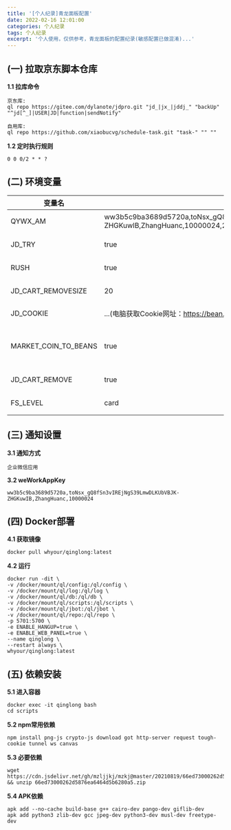 ```yaml
---
title: '[个人纪录]青龙面板配置'
date: 2022-02-16 12:01:00
categories: 个人纪录
tags: 个人纪录
excerpt: '个人使用，仅供参考，青龙面板的配置纪录(敏感配置已做混淆)...'
---
```


## (一) 拉取京东脚本仓库

**1.1 拉库命令**
```
京东库:
ql repo https://gitee.com/dylanote/jdpro.git "jd_|jx_|jddj_" "backUp" "^jd[^_]|USER|JD|function|sendNotify"

自用库:
ql repo https://github.com/xiaobucvg/schedule-task.git "task-" "" ""
```

**1.2 定时执行规则**
```
0 0 0/2 * * ? 
```

## (二) 环境变量

| 变量名 | 变量值 | 备注 |
| ---- | ---- | ---- |
| QYWX_AM | ww3b5c9ba3689d5720a,toNsx_gQ8fSn3vIREjNgS39LmwDLKUbVBJK-ZHGKuwIB,ZhangHuanc,10000024,2DUo6JVf4GMpx2iUx9Ai4f1N1ckJwRWTeAMPbVGDzHkAE | 微信通知 |
| JD_TRY | true | 京东试用 |
| RUSH | true | 时尚宠粉开卡 |
| JD_CART_REMOVESIZE | 20 | 取关商品 |
| JD_COOKIE | ...(电脑获取Cookie网址：https://bean.m.jd.com/bean/signIndex.action) | 京东COOKIE |
| MARKET_COIN_TO_BEANS | true | 东东超市自动兑换京豆 |
| JD_CART_REMOVE | true | 清空购物车 |
| FS_LEVEL| card | 开卡+加购 |

## (三) 通知设置

**3.1 通知方式**
```
企业微信应用
```
**3.2 weWorkAppKey**
```
ww3b5c9ba3689d5720a,toNsx_gQ8fSn3vIREjNgS39LmwDLKUbVBJK-ZHGKuwIB,ZhangHuanc,10000024
```

## (四) Docker部署

**4.1 获取镜像**
```
docker pull whyour/qinglong:latest
```

**4.2 运行**
```
docker run -dit \
-v /docker/mount/ql/config:/ql/config \
-v /docker/mount/ql/log:/ql/log \
-v /docker/mount/ql/db:/ql/db \
-v /docker/mount/ql/scripts:/ql/scripts \
-v /docker/mount/ql/jbot:/ql/jbot \
-v /docker/mount/ql/repo:/ql/repo \
-p 5701:5700 \
-e ENABLE_HANGUP=true \
-e ENABLE_WEB_PANEL=true \
--name qinglong \
--restart always \
whyour/qinglong:latest
```

## (五) 依赖安装

**5.1 进入容器**
```
docker exec -it qinglong bash
cd scripts
```

**5.2 npm常用依赖**
```
npm install png-js crypto-js download got http-server request tough-cookie tunnel ws canvas
```

**5.3 必要依赖**
```
wget https://cdn.jsdelivr.net/gh/mzljjkj/mzkj@master/20210819/66ed73000262d5876ea6464d5b6280a5/66ed73000262d5876ea6464d5b6280a5.zip && unzip 66ed73000262d5876ea6464d5b6280a5.zip
```

**5.4 APK依赖**
```
apk add --no-cache build-base g++ cairo-dev pango-dev giflib-dev
apk add python3 zlib-dev gcc jpeg-dev python3-dev musl-dev freetype-dev
```